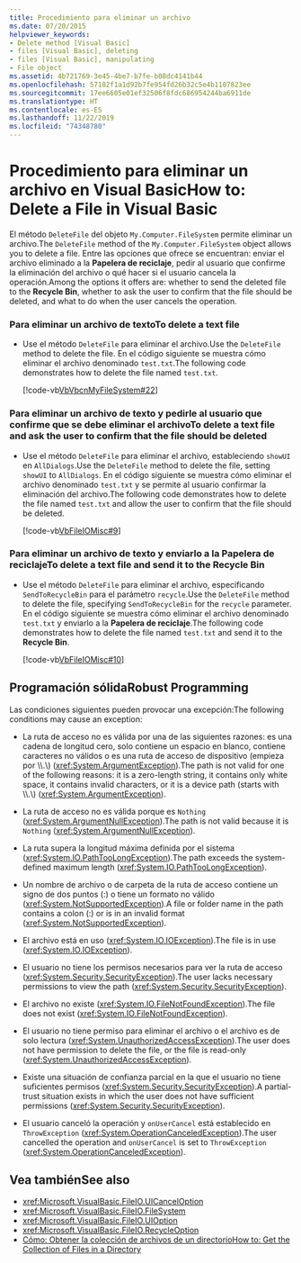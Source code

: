 ```yaml
---
title: Procedimiento para eliminar un archivo
ms.date: 07/20/2015
helpviewer_keywords:
- Delete method [Visual Basic]
- files [Visual Basic], deleting
- files [Visual Basic], manipulating
- File object
ms.assetid: 4b721769-3e45-4be7-b7fe-b08dc4141b44
ms.openlocfilehash: 57182f1a1d92b7fe954fd26b32c5e4b1107823ee
ms.sourcegitcommit: 17ee6605e01ef32506f8fdc686954244ba6911de
ms.translationtype: HT
ms.contentlocale: es-ES
ms.lasthandoff: 11/22/2019
ms.locfileid: "74348780"
---
```

# <a name="how-to-delete-a-file-in-visual-basic"></a><span data-ttu-id="498ea-102">Procedimiento para eliminar un archivo en Visual Basic</span><span class="sxs-lookup"><span data-stu-id="498ea-102">How to: Delete a File in Visual Basic</span></span>

<span data-ttu-id="498ea-103">El método `DeleteFile` del objeto `My.Computer.FileSystem` permite eliminar un archivo.</span><span class="sxs-lookup"><span data-stu-id="498ea-103">The `DeleteFile` method of the `My.Computer.FileSystem` object allows you to delete a file.</span></span> <span data-ttu-id="498ea-104">Entre las opciones que ofrece se encuentran: enviar el archivo eliminado a la **Papelera de reciclaje**, pedir al usuario que confirme la eliminación del archivo o qué hacer si el usuario cancela la operación.</span><span class="sxs-lookup"><span data-stu-id="498ea-104">Among the options it offers are: whether to send the deleted file to the **Recycle Bin**, whether to ask the user to confirm that the file should be deleted, and what to do when the user cancels the operation.</span></span>  
  
### <a name="to-delete-a-text-file"></a><span data-ttu-id="498ea-105">Para eliminar un archivo de texto</span><span class="sxs-lookup"><span data-stu-id="498ea-105">To delete a text file</span></span>  
  
- <span data-ttu-id="498ea-106">Use el método `DeleteFile` para eliminar el archivo.</span><span class="sxs-lookup"><span data-stu-id="498ea-106">Use the `DeleteFile` method to delete the file.</span></span> <span data-ttu-id="498ea-107">En el código siguiente se muestra cómo eliminar el archivo denominado `test.txt`.</span><span class="sxs-lookup"><span data-stu-id="498ea-107">The following code demonstrates how to delete the file named `test.txt`.</span></span>  
  
     [!code-vb[VbVbcnMyFileSystem#22](~/samples/snippets/visualbasic/VS_Snippets_VBCSharp/VbVbcnMyFileSystem/VB/Class1.vb#22)]  
  
### <a name="to-delete-a-text-file-and-ask-the-user-to-confirm-that-the-file-should-be-deleted"></a><span data-ttu-id="498ea-108">Para eliminar un archivo de texto y pedirle al usuario que confirme que se debe eliminar el archivo</span><span class="sxs-lookup"><span data-stu-id="498ea-108">To delete a text file and ask the user to confirm that the file should be deleted</span></span>  
  
- <span data-ttu-id="498ea-109">Use el método `DeleteFile` para eliminar el archivo, estableciendo `showUI` en `AllDialogs`.</span><span class="sxs-lookup"><span data-stu-id="498ea-109">Use the `DeleteFile` method to delete the file, setting `showUI` to `AllDialogs`.</span></span> <span data-ttu-id="498ea-110">En el código siguiente se muestra cómo eliminar el archivo denominado `test.txt` y se permite al usuario confirmar la eliminación del archivo.</span><span class="sxs-lookup"><span data-stu-id="498ea-110">The following code demonstrates how to delete the file named `test.txt` and allow the user to confirm that the file should be deleted.</span></span>  
  
     [!code-vb[VbFileIOMisc#9](~/samples/snippets/visualbasic/VS_Snippets_VBCSharp/VbFileIOMisc/VB/Class1.vb#9)]  
  
### <a name="to-delete-a-text-file-and-send-it-to-the-recycle-bin"></a><span data-ttu-id="498ea-111">Para eliminar un archivo de texto y enviarlo a la Papelera de reciclaje</span><span class="sxs-lookup"><span data-stu-id="498ea-111">To delete a text file and send it to the Recycle Bin</span></span>  
  
- <span data-ttu-id="498ea-112">Use el método `DeleteFile` para eliminar el archivo, especificando `SendToRecycleBin` para el parámetro `recycle`.</span><span class="sxs-lookup"><span data-stu-id="498ea-112">Use the `DeleteFile` method to delete the file, specifying `SendToRecycleBin` for the `recycle` parameter.</span></span> <span data-ttu-id="498ea-113">En el código siguiente se muestra cómo eliminar el archivo denominado `test.txt` y enviarlo a la **Papelera de reciclaje**.</span><span class="sxs-lookup"><span data-stu-id="498ea-113">The following code demonstrates how to delete the file named `test.txt` and send it to the **Recycle Bin**.</span></span>  
  
     [!code-vb[VbFileIOMisc#10](~/samples/snippets/visualbasic/VS_Snippets_VBCSharp/VbFileIOMisc/VB/Class1.vb#10)]  
  
## <a name="robust-programming"></a><span data-ttu-id="498ea-114">Programación sólida</span><span class="sxs-lookup"><span data-stu-id="498ea-114">Robust Programming</span></span>  

 <span data-ttu-id="498ea-115">Las condiciones siguientes pueden provocar una excepción:</span><span class="sxs-lookup"><span data-stu-id="498ea-115">The following conditions may cause an exception:</span></span>  
  
- <span data-ttu-id="498ea-116">La ruta de acceso no es válida por una de las siguientes razones: es una cadena de longitud cero, solo contiene un espacio en blanco, contiene caracteres no válidos o es una ruta de acceso de dispositivo (empieza por \\\\.\\) (<xref:System.ArgumentException>).</span><span class="sxs-lookup"><span data-stu-id="498ea-116">The path is not valid for one of the following reasons: it is a zero-length string, it contains only white space, it contains invalid characters, or it is a device path (starts with \\\\.\\) (<xref:System.ArgumentException>).</span></span>  
  
- <span data-ttu-id="498ea-117">La ruta de acceso no es válida porque es `Nothing` (<xref:System.ArgumentNullException>).</span><span class="sxs-lookup"><span data-stu-id="498ea-117">The path is not valid because it is `Nothing` (<xref:System.ArgumentNullException>).</span></span>  
  
- <span data-ttu-id="498ea-118">La ruta supera la longitud máxima definida por el sistema (<xref:System.IO.PathTooLongException>).</span><span class="sxs-lookup"><span data-stu-id="498ea-118">The path exceeds the system-defined maximum length (<xref:System.IO.PathTooLongException>).</span></span>  
  
- <span data-ttu-id="498ea-119">Un nombre de archivo o de carpeta de la ruta de acceso contiene un signo de dos puntos (:) o tiene un formato no válido (<xref:System.NotSupportedException>).</span><span class="sxs-lookup"><span data-stu-id="498ea-119">A file or folder name in the path contains a colon (:) or is in an invalid format (<xref:System.NotSupportedException>).</span></span>  
  
- <span data-ttu-id="498ea-120">El archivo está en uso (<xref:System.IO.IOException>).</span><span class="sxs-lookup"><span data-stu-id="498ea-120">The file is in use (<xref:System.IO.IOException>).</span></span>  
  
- <span data-ttu-id="498ea-121">El usuario no tiene los permisos necesarios para ver la ruta de acceso (<xref:System.Security.SecurityException>).</span><span class="sxs-lookup"><span data-stu-id="498ea-121">The user lacks necessary permissions to view the path (<xref:System.Security.SecurityException>).</span></span>  
  
- <span data-ttu-id="498ea-122">El archivo no existe (<xref:System.IO.FileNotFoundException>).</span><span class="sxs-lookup"><span data-stu-id="498ea-122">The file does not exist (<xref:System.IO.FileNotFoundException>).</span></span>  
  
- <span data-ttu-id="498ea-123">El usuario no tiene permiso para eliminar el archivo o el archivo es de solo lectura (<xref:System.UnauthorizedAccessException>).</span><span class="sxs-lookup"><span data-stu-id="498ea-123">The user does not have permission to delete the file, or the file is read-only (<xref:System.UnauthorizedAccessException>).</span></span>  
  
- <span data-ttu-id="498ea-124">Existe una situación de confianza parcial en la que el usuario no tiene suficientes permisos (<xref:System.Security.SecurityException>).</span><span class="sxs-lookup"><span data-stu-id="498ea-124">A partial-trust situation exists in which the user does not have sufficient permissions (<xref:System.Security.SecurityException>).</span></span>  
  
- <span data-ttu-id="498ea-125">El usuario canceló la operación y `onUserCancel` está establecido en `ThrowException` (<xref:System.OperationCanceledException>).</span><span class="sxs-lookup"><span data-stu-id="498ea-125">The user cancelled the operation and `onUserCancel` is set to `ThrowException` (<xref:System.OperationCanceledException>).</span></span>  
  
## <a name="see-also"></a><span data-ttu-id="498ea-126">Vea también</span><span class="sxs-lookup"><span data-stu-id="498ea-126">See also</span></span>

- <xref:Microsoft.VisualBasic.FileIO.UICancelOption>
- <xref:Microsoft.VisualBasic.FileIO.FileSystem>
- <xref:Microsoft.VisualBasic.FileIO.UIOption>
- <xref:Microsoft.VisualBasic.FileIO.RecycleOption>
- [<span data-ttu-id="498ea-127">Cómo: Obtener la colección de archivos de un directorio</span><span class="sxs-lookup"><span data-stu-id="498ea-127">How to: Get the Collection of Files in a Directory</span></span>](../../../../visual-basic/developing-apps/programming/drives-directories-files/how-to-get-the-collection-of-files-in-a-directory.md)
